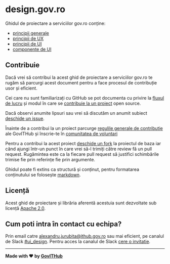 # design.gov.ro
Ghidul de proiectare a serviciilor gov.ro conține:
- [principii generale](https://gov-ithub.github.io/govro-design/)
- [principii de UX](https://gov-ithub.github.io/govro-design/ux/)
- [principii de UI](https://gov-ithub.github.io/govro-design/ui/)
- [componente de UI](https://gov-ithub.github.io/govro-design/componente/)

## Contribuie

Dacă vrei să contribui la acest ghid de proiectare a serviciilor gov.ro te rugăm să parcurgi acest document pentru a face procesul de contribuție usor și eficient.

Cei care nu sunt familiarizați cu GitHub se pot documenta cu privire la [fluxul de lucru](https://guides.github.com/introduction/flow/) și modul în care se [contribuie la un proiect](https://guides.github.com/activities/contributing-to-open-source/) open source.

Dacă observi anumite lipsuri sau vrei să discutăm un anumit subiect [deschide un issue](https://github.com/gov-ithub/govro-design/issues).

Înainte de a contribui la un proiect parcurge [regulile generale de contributie](https://github.com/gov-ithub/guidelines) ale GovITHub și înscrie-te în [comunitatea de voluntari](https://voluntari.ithub.gov.ro)

Pentru a contribui la acest proiect [deschide un fork](https://guides.github.com/activities/forking/) la proiectul de baza iar când ajungi într-un punct în care vrei să-l trimiți către review fă un pull request. Rugămintea este ca la fiecare pull request să justifici schimbările trimise fie prin referințe fie prin argumente.

Ghidul poate fi extins ca structură și conținut, pentru formatarea conținutului se folosește [markdown](https://guides.github.com/features/mastering-markdown/).

## Licență
Acest ghid de proiectare și librăria aferentă acestuia sunt dezvoltate sub licență [Apache 2.0](https://github.com/gov-ithub/govro-design/blob/master/LICENSE).

## Cum poti intra în contact cu echipa?
Prin email catre alexandru.jurubita@ithub.gov.ro sau mai eficient, pe canalul de Slack [#ui_design](https://govithub.slack.com/messages/ui_design/details/). Pentru acces la canalul de Slack [cere o invitatie](http://govitslack.herokuapp.com/).

----------

**Made with :heart: by [GovITHub](http://ithub.gov.ro)**
